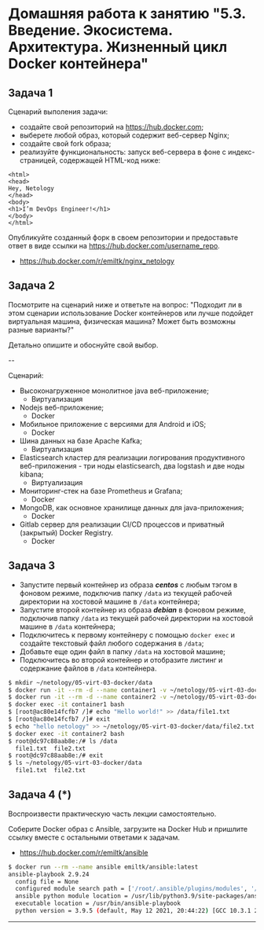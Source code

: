 
# Домашняя работа к занятию "5.3. Введение. Экосистема. Архитектура. Жизненный цикл Docker контейнера"

## Задача 1

Сценарий выполения задачи:

- создайте свой репозиторий на https://hub.docker.com;
- выберете любой образ, который содержит веб-сервер Nginx;
- создайте свой fork образа;
- реализуйте функциональность:
запуск веб-сервера в фоне с индекс-страницей, содержащей HTML-код ниже:
```
<html>
<head>
Hey, Netology
</head>
<body>
<h1>I’m DevOps Engineer!</h1>
</body>
</html>
```
Опубликуйте созданный форк в своем репозитории и предоставьте ответ в виде ссылки на https://hub.docker.com/username_repo.
  * https://hub.docker.com/r/emiltk/nginx_netology

## Задача 2

Посмотрите на сценарий ниже и ответьте на вопрос:
"Подходит ли в этом сценарии использование Docker контейнеров или лучше подойдет виртуальная машина, физическая машина? Может быть возможны разные варианты?"

Детально опишите и обоснуйте свой выбор.

--

Сценарий:

- Высоконагруженное монолитное java веб-приложение;
    * Виртуализация
- Nodejs веб-приложение;
    * Docker
- Мобильное приложение c версиями для Android и iOS;
    * Docker 
- Шина данных на базе Apache Kafka;
    * Виртуализация
- Elasticsearch кластер для реализации логирования продуктивного веб-приложения - три ноды elasticsearch, два logstash и две ноды kibana;
    * Виртуализация
- Мониторинг-стек на базе Prometheus и Grafana;
    * Docker
- MongoDB, как основное хранилище данных для java-приложения;
    * Docker
- Gitlab сервер для реализации CI/CD процессов и приватный (закрытый) Docker Registry.
    * Docker

## Задача 3

- Запустите первый контейнер из образа ***centos*** c любым тэгом в фоновом режиме, подключив папку ```/data``` из текущей рабочей директории на хостовой машине в ```/data``` контейнера;
- Запустите второй контейнер из образа ***debian*** в фоновом режиме, подключив папку ```/data``` из текущей рабочей директории на хостовой машине в ```/data``` контейнера;
- Подключитесь к первому контейнеру с помощью ```docker exec``` и создайте текстовый файл любого содержания в ```/data```;
- Добавьте еще один файл в папку ```/data``` на хостовой машине;
- Подключитесь во второй контейнер и отобразите листинг и содержание файлов в ```/data``` контейнера.

```bash
$ mkdir ~/netology/05-virt-03-docker/data
$ docker run -it --rm -d --name container1 -v ~/netology/05-virt-03-docker/data:/data centos:8
$ docker run -it --rm -d --name container2 -v ~/netology/05-virt-03-docker/data:/data debian:11-slim
$ docker exec -it container1 bash
$ [root@ac80e14fcfb7 /]# echo "Hello world!" >> /data/file1.txt
$ [root@ac80e14fcfb7 /]# exit
$ echo "hello netology" >> ~/netology/05-virt-03-docker/data/file2.txt
$ docker exec -it container2 bash
$ root@dc97c88aab8e:/# ls /data
  file1.txt  file2.txt
$ root@dc97c88aab8e:/# exit 
$ ls ~/netology/05-virt-03-docker/data                                                               ──(Wed,Nov03)─┘
  file1.txt  file2.txt
```
## Задача 4 (*)

Воспроизвести практическую часть лекции самостоятельно.

Соберите Docker образ с Ansible, загрузите на Docker Hub и пришлите ссылку вместе с остальными ответами к задачам.
* https://hub.docker.com/r/emiltk/ansible
```bash
$ docker run --rm --name ansible emiltk/ansible:latest
ansible-playbook 2.9.24
  config file = None
  configured module search path = ['/root/.ansible/plugins/modules', '/usr/share/ansible/plugins/modules']
  ansible python module location = /usr/lib/python3.9/site-packages/ansible
  executable location = /usr/bin/ansible-playbook
  python version = 3.9.5 (default, May 12 2021, 20:44:22) [GCC 10.3.1 20210424]
```


---
